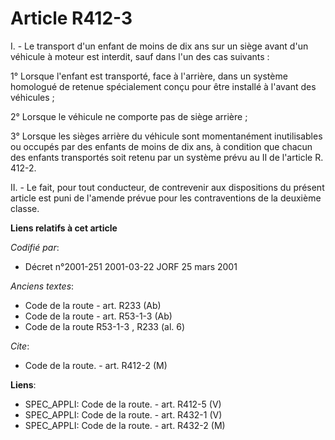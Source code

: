# Article R412-3

I. - Le transport d'un enfant de moins de dix ans sur un siège avant d'un véhicule à moteur est interdit, sauf dans l'un des
cas suivants :

1° Lorsque l'enfant est transporté, face à l'arrière, dans un système homologué de retenue spécialement conçu pour être
installé à l'avant des véhicules ;

2° Lorsque le véhicule ne comporte pas de siège arrière ;

3° Lorsque les sièges arrière du véhicule sont momentanément inutilisables ou occupés par des enfants de moins de dix ans, à
condition que chacun des enfants transportés soit retenu par un système prévu au II de l'article R. 412-2.

II. - Le fait, pour tout conducteur, de contrevenir aux dispositions du présent article est puni de l'amende prévue pour les
contraventions de la deuxième classe.

**Liens relatifs à cet article**

_Codifié par_:

  - Décret n°2001-251 2001-03-22 JORF 25 mars 2001

_Anciens textes_:

  - Code de la route - art. R233 (Ab)
  - Code de la route - art. R53-1-3 (Ab)
  - Code de la route R53-1-3 , R233 (al. 6)

_Cite_:

  - Code de la route. - art. R412-2 (M)

**Liens**:

  - SPEC_APPLI: Code de la route. - art. R412-5 (V)
  - SPEC_APPLI: Code de la route. - art. R432-1 (V)
  - SPEC_APPLI: Code de la route. - art. R432-2 (M)
